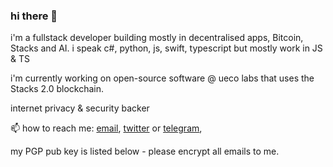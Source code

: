 ### hi there 👋

i'm a fullstack developer building mostly in decentralised apps, Bitcoin, Stacks and AI. i speak c#, python, js, swift, typescript but mostly work in JS & TS

i'm currently working on open-source software @ ueco labs that uses the Stacks 2.0 blockchain.

internet privacy & security backer

📫 how to reach me: [email](mailto:xelamade@protonmail.com), [twitter](https://twitter.com/pxydn) or [telegram](https://t.me/pxydn), 

my PGP pub key is listed below - please encrypt all emails to me.
